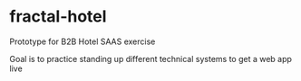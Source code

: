 # fractal-hotel
Prototype for B2B Hotel SAAS exercise

Goal is to practice standing up different technical systems to get a web app live
